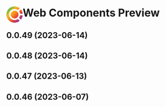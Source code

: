 # <img align="left" src="https://github.com/webcomponents-preview/client/raw/main/src/assets/icons/logo.svg" alt="WCP Logo" height="43px"> Web Components Preview

## 0.0.49 (2023-06-14)

## 0.0.48 (2023-06-14)

## 0.0.47 (2023-06-13)

## 0.0.46 (2023-06-07)
